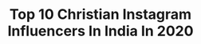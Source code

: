 ---
title: Top 10 Christian Instagram Influencers In India In 2020
description: >-
  Find top christian Instagram influencers in India in 2020. Most popular hashtags: #instagram #india #photography #nature.
platform: Instagram
profiles:
  - username: "maruati_tekawki_hnamte"
    fullname: >-
      H.Lalremruati
    location: "India"
    followers: 23374
    engagement: 1309
    commentsToLikes: 0.014418
    id: ck6u0lh9qge9m0j71gq2rcd88
    verified: false
    hashtags: "#newvideo, #gospel, #worshipper, #newsong"
  - username: "ch_asermusic"
    fullname: >-
      #G4Chase🐝
    location: "India"
    followers: 5873
    engagement: 1538
    commentsToLikes: 0.076150
    id: ck6u812u4otgw0j71962h6hpg
    verified: false
    hashtags: "#g4szn, #christiandiorchallenge, #christiandiortrillerchallenge, #cd"
  - username: "anchorshivanishreen"
    fullname: >-
      शिवानी शिरीन
    location: "India"
    followers: 34032
    engagement: 386
    commentsToLikes: 0.010393
    id: ck8wexndqes1v0j78z5b5qc1i
    verified: false
    hashtags: "#mumbai, #support, #selfie, #like4likes"
  - username: "ashik2025"
    fullname: >-
      Ashik Thomas
    location: "India"
    followers: 13434
    engagement: 1630
    commentsToLikes: 0.009810
    id: ck134ohbcxf2i0i19itpkg4ho
    verified: false
    hashtags: "#gs1200, #godsowncountry, #390adventure, #sideprofilechallenge"
  - username: "oyinbraithwaite"
    fullname: >-
      Oyinkan Braithwaite
    location: "India"
    followers: 5349
    engagement: 425
    commentsToLikes: 0.055511
    id: ck6u1avupknb90j71jsskerg9
    verified: false
    hashtags: "#repost, #partnersincrime, #book, #berry"
  - username: "______a_r_j_u_n______"
    fullname: >-
      Arjun sathyan
    location: "India"
    followers: 10988
    engagement: 694
    commentsToLikes: 0.118221
    id: ck14i1atcd63p0i19xiv6tgpt
    verified: false
    hashtags: "#ridersofkerala, #mobilephotographyindia, #mobiledit, #mthelmets"
  - username: "zivkoren1"
    fullname: >-
      Ziv Koren
    location: "India"
    followers: 52396
    engagement: 269
    commentsToLikes: 0.033798
    id: ck5bu1jyfh0bt0i11poqz4ejb
    verified: true
    hashtags: "#pigeon, #coronavirus, #afar, #teakwood"
  - username: "naina_thapa"
    fullname: >-
      Naina ★네나★
    location: "India"
    followers: 6926
    engagement: 1345
    commentsToLikes: 0.025905
    id: ck6uevqevtcty0j718rd4gh5w
    verified: false
    hashtags: "#likepostlike, #instagirls, #natureloversforlife, #memorable"
  - username: "gabriel__son_of__meena__"
    fullname: >-
      കത്തിക്കരിഞ്ഞ മാലാഖാ ( AJAY )
    location: "India"
    followers: 12188
    engagement: 845
    commentsToLikes: 0.054438
    id: ck13bxqz6xnjt0i19n7zys2fm
    verified: false
    hashtags: "#windsorcastle, #classicaldancer, #monthsold, #weddingplanner"
  - username: "thestylejurist"
    fullname: >-
      𝙏𝙝𝙚𝙨𝙩𝙮𝙡𝙚𝙟𝙪𝙧𝙞𝙨𝙩 🌸
    location: "India"
    followers: 33459
    engagement: 155
    commentsToLikes: 0.087622
    id: ck6tmx02a8owo0j7142c26lib
    verified: false
    hashtags: "#gurugram, #sbl, #delhifashion, #influencer"
---
